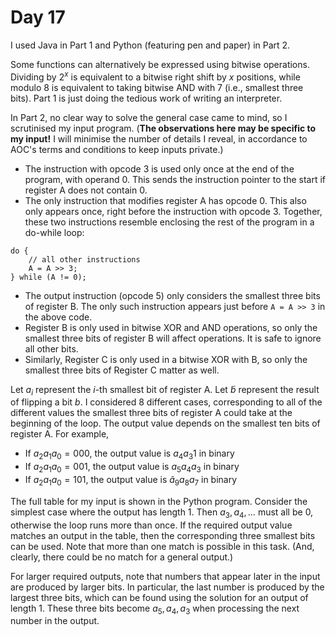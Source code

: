 # Day 17

I used Java in Part 1 and Python (featuring pen and paper) in Part 2.

Some functions can alternatively be expressed using bitwise operations. Dividing by $2^x$ is equivalent to a bitwise right shift by $x$ positions, while modulo $8$ is equivalent to taking bitwise AND with $7$ (i.e., smallest three bits). Part 1 is just doing the tedious work of writing an interpreter.

In Part 2, no clear way to solve the general case came to mind, so I scrutinised my input program. (**The observations here may be specific to my input!** I will minimise the number of details I reveal, in accordance to AOC's terms and conditions to keep inputs private.)

* The instruction with opcode 3 is used only once at the end of the program, with operand 0. This sends the instruction pointer to the start if register A does not contain 0.
* The only instruction that modifies register A has opcode 0. This also only appears once, right before the instruction with opcode 3. Together, these two instructions resemble enclosing the rest of the program in a do-while loop:

```
do {
    // all other instructions
    A = A >> 3;
} while (A != 0);
```

* The output instruction (opcode 5) only considers the smallest three bits of register B. The only such instruction appears just before `A = A >> 3` in the above code.
* Register B is only used in bitwise XOR and AND operations, so only the smallest three bits of register B will affect operations. It is safe to ignore all other bits.
* Similarly, Register C is only used in a bitwise XOR with B, so only the smallest three bits of Register C matter as well.

Let $`a_i`$ represent the $i$-th smallest bit of register A. Let $`\tilde{b}`$ represent the result of flipping a bit $b$. I considered 8 different cases, corresponding to all of the different values the smallest three bits of register A could take at the beginning of the loop. The output value depends on the smallest ten bits of register A. For example,

* If $`a_2 a_1 a_0 = 000`$, the output value is $`a_4 a_3 1`$ in binary
* If $`a_2 a_1 a_0 = 001`$, the output value is $`a_5 a_4 a_3`$ in binary
* If $`a_2 a_1 a_0 = 101`$, the output value is $`\tilde{a}_9 a_8 a_7`$ in binary

The full table for my input is shown in the Python program. Consider the simplest case where the output has length $1$. Then $`a_3, a_4, \dots`$ must all be $0$, otherwise the loop runs more than once. If the required output value matches an output in the table, then the corresponding three smallest bits can be used. Note that more than one match is possible in this task. (And, clearly, there could be no match for a general output.)

For larger required outputs, note that numbers that appear later in the input are produced by larger bits. In particular, the last number is produced by the largest three bits, which can be found using the solution for an output of length 1. These three bits become $a_5, a_4, a_3$ when processing the next number in the output.